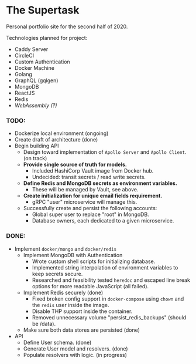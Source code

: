 # The Supertask

Personal portfolio site for the second half of 2020.

Technologies planned for project:

- Caddy Server
- CircleCI
- Custom Authentication
- Docker Machine
- Golang
- GraphQL (gqlgen)
- MongoDB
- ReactJS
- Redis
- <em>WebAssembly (?)</em>

### TODO:

- Dockerize local environment (ongoing)
- Create draft of architecture (done)
- Begin building API
  - Design toward implementation of `Apollo Server` and `Apollo Client`. (on track)
  - **Provide single source of truth for models.**
    - Included HashiCorp Vault image from Docker hub.
    - Undecided: transit secrets / read write secrets.
  - **Define Redis and MongoDB secrets as environment variables.**
    - These will be managed by Vault, see above.
  - **Create initialization for unique email fields requirement.**
    - gRPC "user" microservice will manage this.
  - Successfully create and persist the following accounts:
    - Global super user to replace "root" in MongoDB.
    - Database owners, each dedicated to a given microservice.

### DONE:

- Implement `docker/mongo` and `docker/redis`
  - Implement MongoDB with Authentication
    - Wrote custom shell scripts for initializing database.
    - Implemented string interpolation of environment variables to keep secrets secure.
    - Researched and feasibility tested `heredoc` and escaped line break options for more readable JavaScript (all failed).
  - Implement Redis securely (done)
    - Fixed broken config support in `docker-compose` using `chown` and the `redis` user inside the image.
    - Disable THP support inside the container.
    - Removed unnecessary volume "persist_redis_backups" (should be /data).
  - Make sure both data stores are persisted (done)
- API
  - Define User schema. (done)
  - Generate User model and resolvers. (done)
  - Populate resolvers with logic. (in progress)
